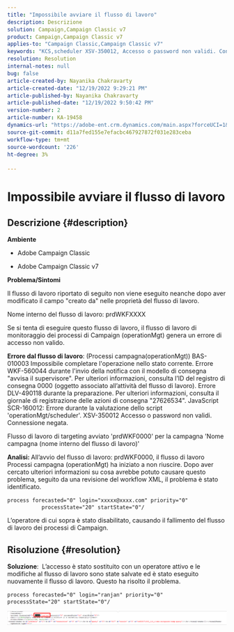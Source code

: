 ```yaml
---
title: "Impossibile avviare il flusso di lavoro"
description: Descrizione
solution: Campaign,Campaign Classic v7
product: Campaign,Campaign Classic v7
applies-to: "Campaign Classic,Campaign Classic v7"
keywords: "KCS,scheduler XSV-350012, Accesso o password non validi. Connessione negata."
resolution: Resolution
internal-notes: null
bug: false
article-created-by: Nayanika Chakravarty
article-created-date: "12/19/2022 9:29:21 PM"
article-published-by: Nayanika Chakravarty
article-published-date: "12/19/2022 9:50:42 PM"
version-number: 2
article-number: KA-19458
dynamics-url: "https://adobe-ent.crm.dynamics.com/main.aspx?forceUCI=1&pagetype=entityrecord&etn=knowledgearticle&id=c7ef0830-e47f-ed11-81ac-6045bd0065f9"
source-git-commit: d11a7fed155e7efacbc467927872f031e283ceba
workflow-type: tm+mt
source-wordcount: '226'
ht-degree: 3%

---
```


# Impossibile avviare il flusso di lavoro

## Descrizione {#description}


<b>Ambiente</b>

- Adobe Campaign Classic

- Adobe Campaign Classic v7

<b>Problema/Sintomi</b>

Il flusso di lavoro riportato di seguito non viene eseguito neanche dopo aver modificato il campo &quot;creato da&quot; nelle proprietà del flusso di lavoro.

Nome interno del flusso di lavoro: prdWKFXXXX

Se si tenta di eseguire questo flusso di lavoro, il flusso di lavoro di monitoraggio dei processi di Campaign (operationMgt) genera un errore di accesso non valido.

<b>Errore dal flusso di lavoro</b>: (Processi campagna(operationMgt)) BAS-010003 Impossibile completare l&#39;operazione nello stato corrente.
Errore WKF-560044 durante l&#39;invio della notifica con il modello di consegna &quot;avvisa il supervisore&quot;. Per ulteriori informazioni, consulta l’ID del registro di consegna 0000 (oggetto associato all’attività del flusso di lavoro).
Errore DLV-490118 durante la preparazione. Per ulteriori informazioni, consulta il giornale di registrazione delle azioni di consegna &quot;27626534&quot;.
JavaScript SCR-160012: Errore durante la valutazione dello script &#39;operationMgt/scheduler&#39;.
XSV-350012 Accesso o password non validi. Connessione negata.

Flusso di lavoro di targeting avviato &#39;prdWKF0000&#39; per la campagna &#39;Nome campagna (nome interno del flusso di lavoro)&#39;

<b>Analisi: </b>
All’avvio del flusso di lavoro: prdWKF0000, il flusso di lavoro Processi campagna (operationMgt) ha iniziato a non riuscire. Dopo aver cercato ulteriori informazioni su cosa avrebbe potuto causare questo problema, seguito da una revisione del workflow XML, il problema è stato identificato.




```
process forecasted="0" login="xxxxx@xxxx.com" priority="0"
           processState="20" startState="0"/
```




L’operatore di cui sopra è stato disabilitato, causando il fallimento del flusso di lavoro dei processi di Campaign.


## Risoluzione {#resolution}


<b>Soluzione</b>:  L’accesso è stato sostituito con un operatore attivo e le modifiche al flusso di lavoro sono state salvate ed è stato eseguito nuovamente il flusso di lavoro. Questo ha risolto il problema.




```
process forecasted="0" login="ranjan" priority="0"           processState="20" startState="0"/
```






![](assets/852729f9-68d0-ec11-a7b5-0022480a8e40.png)
